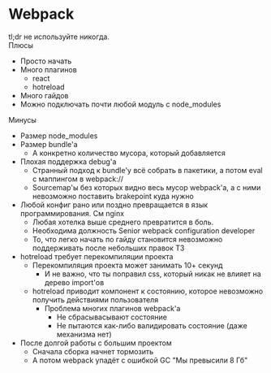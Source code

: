 # Webpack
tl;dr не используйте никогда.\
Плюсы
  * Просто начать
  * Много плагинов
    * react
    * hotreload
  * Много гайдов
  * Можно подключать почти любой модуль с node_modules

Минусы
  * Размер node_modules
  * Размер bundle'а
    * А конкретно количество мусора, который добавляется
  * Плохая поддержка debug'а
    * Странный подход к bundle'у всё собрать в пакетики, а потом eval с маппингом в webpack://
    * Sourcemap'ы без которых видно весь мусор webpack'а, а с ними невозможно поставить brakepoint куда нужно
  * Любой конфиг рано или поздно превращается в язык программирования. См nginx
    * Любая хотелка выше среднего превратится в боль.
    * Необходима должность Senior webpack configuration developer
    * То, что легко начать по гайду становится невозможно поддерживать после небольших правок ТЗ
  * hotreload требует перекомпиляции проекта
    * Перекомпиляция проекта может занимать 10+ секунд
      * И не важно, что ты поправил css, который никак не влияет на дерево import'ов
    * hotreload приводит компонент к состоянию, которое невозможно получить действиями пользователя
      * Проблема многих плагинов webpack'а
        * Не сбрасывасывают состояние
        * Не пытаются как-либо валидировать состояние (даже механизма нет)
  * После долгой работы с большим проектом
    * Сначала сборка начнет тормозить
    * А потом webpack упадёт с ошибкой GC "Мы превысили 8 Гб"
  
